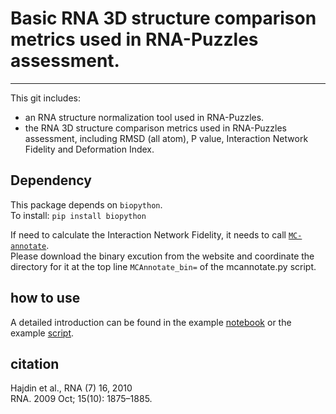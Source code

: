 # Basic RNA 3D structure comparison metrics used in RNA-Puzzles assessment. 
---

This git includes:  

* an RNA structure normalization tool used in RNA-Puzzles.
* the RNA 3D structure comparison metrics used in RNA-Puzzles assessment, including RMSD (all atom), P value, Interaction Network Fidelity and Deformation Index. 

## Dependency
This package depends on `biopython`.     
To install: `pip install biopython`   

If need to calculate the Interaction Network Fidelity, it needs to call [`MC-annotate`](https://major.iric.ca/MajorLabEn/MC-Tools.html).    
Please download the binary excution from the website and coordinate the directory for it at the top line `MCAnnotate_bin=` of the mcannotate.py script.    

 


## how to use
A detailed introduction can be found in the example [notebook](https://github.com/RNA-Puzzles/BasicAssessMetrics/blob/master/example.ipynb) or the example [script](https://github.com/RNA-Puzzles/BasicAssessMetrics/blob/master/example.py). 

## citation
Hajdin et al., RNA (7) 16, 2010  
RNA. 2009 Oct; 15(10): 1875–1885.
